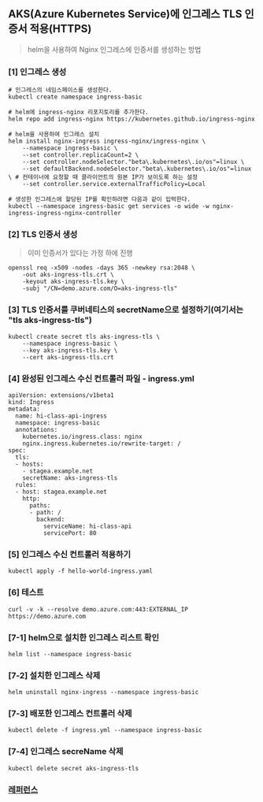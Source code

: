 ## AKS(Azure Kubernetes Service)에 인그레스 TLS 인증서 적용(HTTPS)
> helm을 사용하여 Nginx 인그레스에 인증서를 생성하는 방법
### [1] 인그레스 생성
```
# 인그레스의 네임스페이스를 생성한다.
kubectl create namespace ingress-basic

# helm에 ingress-nginx 리포지토리를 추가한다.
helm repo add ingress-nginx https://kubernetes.github.io/ingress-nginx

# helm을 사용하여 인그레스 설치
helm install nginx-ingress ingress-nginx/ingress-nginx \
    --namespace ingress-basic \
    --set controller.replicaCount=2 \
    --set controller.nodeSelector."beta\.kubernetes\.io/os"=linux \
    --set defaultBackend.nodeSelector."beta\.kubernetes\.io/os"=linux \ # 컨테이너에 요청할 때 클라이언트의 원본 IP가 보이도록 하는 설정
    --set controller.service.externalTrafficPolicy=Local
```

```
# 생성한 인그레스에 할당된 IP를 확인하려면 다음과 같이 입력한다.
kubectl --namespace ingress-basic get services -o wide -w nginx-ingress-ingress-nginx-controller
```
### [2] TLS 인증서 생성
> 이미 인증서가 있다는 가정 하에 진행  
```
openssl req -x509 -nodes -days 365 -newkey rsa:2048 \
    -out aks-ingress-tls.crt \
    -keyout aks-ingress-tls.key \
    -subj "/CN=demo.azure.com/O=aks-ingress-tls"
```

### [3] TLS 인증서를 쿠버네티스의 secretName으로 설정하기(여기서는 "tls aks-ingress-tls")
```
kubectl create secret tls aks-ingress-tls \
    --namespace ingress-basic \
    --key aks-ingress-tls.key \
    --cert aks-ingress-tls.crt
```

### [4] 완성된 인그레스 수신 컨트롤러 파일 - ingress.yml
```
apiVersion: extensions/v1beta1
kind: Ingress
metadata:
  name: hi-class-api-ingress
  namespace: ingress-basic
  annotations:
    kubernetes.io/ingress.class: nginx
    nginx.ingress.kubernetes.io/rewrite-target: /
spec:
  tls:
  - hosts:
    - stagea.example.net
    secretName: aks-ingress-tls
  rules:
  - host: stagea.example.net
    http:
      paths:
      - path: /
        backend:
          serviceName: hi-class-api
          servicePort: 80
```

### [5] 인그레스 수신 컨트롤러 적용하기
```
kubectl apply -f hello-world-ingress.yaml
```

### [6] 테스트
```
curl -v -k --resolve demo.azure.com:443:EXTERNAL_IP https://demo.azure.com
```

### [7-1] helm으로 설치한 인그레스 리스트 확인
```
helm list --namespace ingress-basic
```

### [7-2] 설치한 인그레스 삭제
```
helm uninstall nginx-ingress --namespace ingress-basic
```

### [7-3] 배포한 인그레스 컨트롤러 삭제
```
kubectl delete -f ingress.yml --namespace ingress-basic
```

### [7-4] 인그레스 secreName 삭제
```
kubectl delete secret aks-ingress-tls
```

### [레퍼런스](https://docs.microsoft.com/ko-kr/azure/aks/ingress-own-tls#clean-up-resources)
